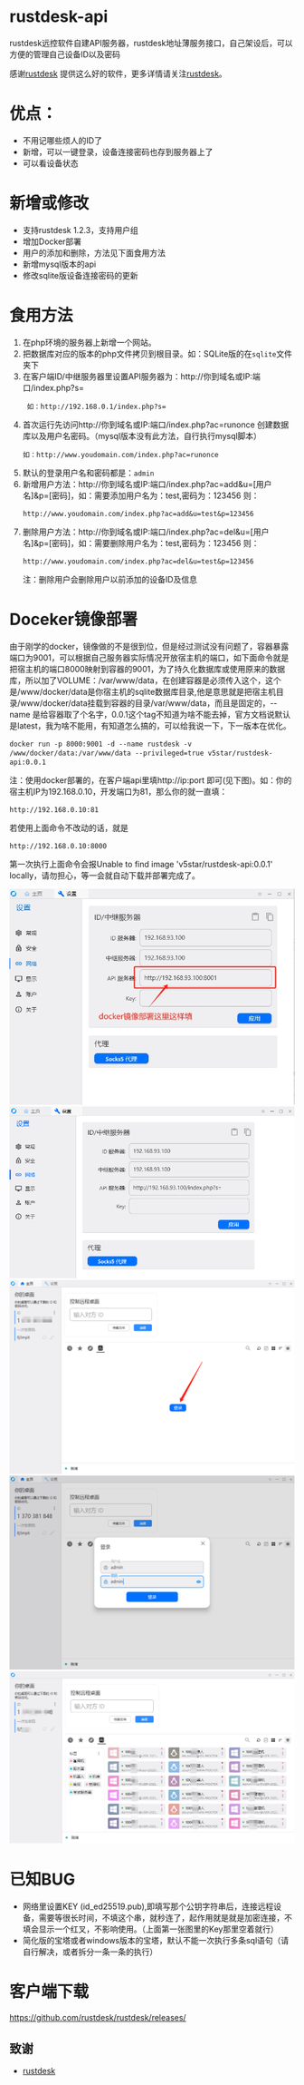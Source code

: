 # rustdesk-api
rustdesk远控软件自建API服务器，rustdesk地址薄服务接口，自己架设后，可以方便的管理自己设备ID以及密码

感谢[rustdesk](https://github.com/rustdesk/rustdesk/releases/) 提供这么好的软件，更多详情请关注[rustdesk](https://github.com/rustdesk)。

# 优点：
- 不用记哪些烦人的ID了
- 新增，可以一键登录，设备连接密码也存到服务器上了
- 可以看设备状态

# 新增或修改
- 支持rustdesk 1.2.3，支持用户组
- 增加Docker部署
- 用户的添加和删除，方法见下面食用方法
- 新增mysql版本的api
- 修改sqlite版设备连接密码的更新


# 食用方法
1. 在php环境的服务器上新增一个网站。
2. 把数据库对应的版本的php文件拷贝到根目录。如：SQLite版的在``` sqlite ```文件夹下
3. 在客户端ID/中继服务器里设置API服务器为：http://你到域名或IP:端口/index.php?s=
   ```
    如：http://192.168.0.1/index.php?s=
   ```
4. 首次运行先访问http://你到域名或IP:端口/index.php?ac=runonce 创建数据库以及用户名密码。（mysql版本没有此方法，自行执行mysql脚本）
   ```
   如：http://www.youdomain.com/index.php?ac=runonce
   ```
6. 默认的登录用户名和密码都是：``` admin ```
7. 新增用户方法：http://你到域名或IP:端口/index.php?ac=add&u=[用户名]&p=[密码]，如：需要添加用户名为：test,密码为：123456 则：
   ```
   http://www.youdomain.com/index.php?ac=add&u=test&p=123456
   ```
8. 删除用户方法：http://你到域名或IP:端口/index.php?ac=del&u=[用户名]&p=[密码]，如：需要删除用户名为：test,密码为：123456 则：
   ```
   http://www.youdomain.com/index.php?ac=del&u=test&p=123456
   ```
   注：删除用户会删除用户以前添加的设备ID及信息
   
# Doceker镜像部署
由于刚学的docker，镜像做的不是很到位，但是经过测试没有问题了，容器暴露端口为9001，可以根据自己服务器实际情况开放宿主机的端口，如下面命令就是把宿主机的端口8000映射到容器的9001，为了持久化数据库或使用原来的数据库，所以加了VOLUME：/var/www/data，在创建容器是必须传入这个，这个是/www/docker/data是你宿主机的sqlite数据库目录,他是意思就是把宿主机目录/www/docker/data挂载到容器的目录/var/www/data，而且是固定的，--name 是给容器取了个名字，0.0.1这个tag不知道为啥不能去掉，官方文档说默认是latest，我为啥不能用，有知道怎么搞的，可以给我说一下，下一版本在优化。
   ```
   docker run -p 8000:9001 -d --name rustdesk -v /www/docker/data:/var/www/data --privileged=true v5star/rustdesk-api:0.0.1
   ```
   注：使用docker部署的，在客户端api里填http://ip:port 即可(见下图)。如：你的宿主机IP为192.168.0.10，开发端口为81，那么你的就一直填：
   ```
   http://192.168.0.10:81
   ```
   若使用上面命令不改动的话，就是 
   ```
   http://192.168.0.10:8000
   ```
   第一次执行上面命令会报Unable to find image 'v5star/rustdesk-api:0.0.1' locally，请勿担心，等一会就自动下载并部署完成了。

![设置](./Snapshots/20240126112408.png)
![设置](./Snapshots/20230826163152.png)
![首页](./Snapshots/index.png)
![登录](./Snapshots/login.png)
![地址簿](./Snapshots/20230826163000.png)


# 已知BUG
- 网络里设置KEY (id_ed25519.pub),即填写那个公钥字符串后，连接远程设备，需要等很长时间，不填这个串，就秒连了，起作用就是就是加密连接，不填会显示一个红叉，不影响使用。（上面第一张图里的Key那里空着就行）
- 简化版的宝塔或者windows版本的宝塔，默认不能一次执行多条sql语句（请自行解决，或者拆分一条一条的执行）

# 客户端下载
   https://github.com/rustdesk/rustdesk/releases/

## 致谢
- [rustdesk](https://github.com/rustdesk)
